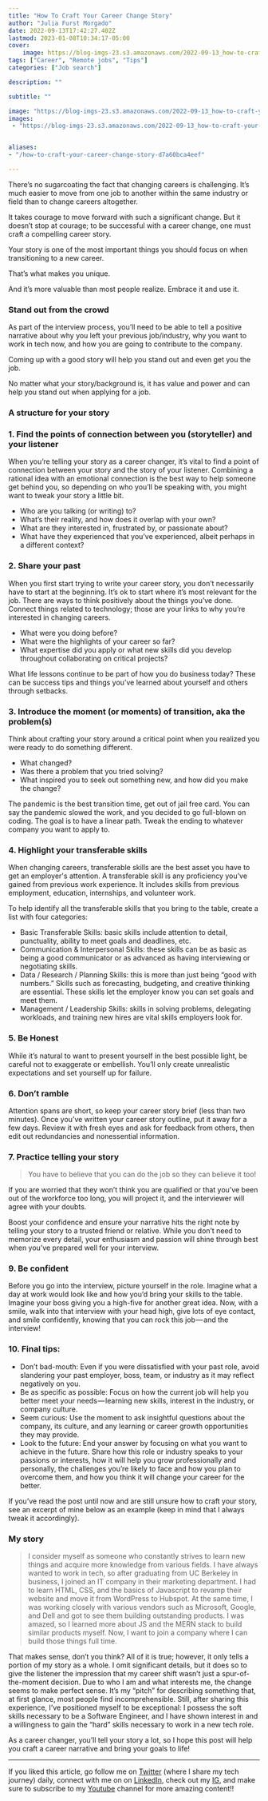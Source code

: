 ```yaml
---
title: "How To Craft Your Career Change Story"
author: "Julia Furst Morgado"
date: 2022-09-13T17:42:27.402Z
lastmod: 2023-01-08T10:34:17-05:00
cover:
    image: https://blog-imgs-23.s3.amazonaws.com/2022-09-13_how-to-craft-your-career-change-story_0.png
tags: ["Career", "Remote jobs", "Tips"]
categories: ["Job search"]

description: ""

subtitle: ""

image: "https://blog-imgs-23.s3.amazonaws.com/2022-09-13_how-to-craft-your-career-change-story_0.png" 
images:
 - "https://blog-imgs-23.s3.amazonaws.com/2022-09-13_how-to-craft-your-career-change-story_0.png"


aliases:
- "/how-to-craft-your-career-change-story-d7a60bca4eef"

---
```


There’s no sugarcoating the fact that changing careers is challenging. It’s much easier to move from one job to another within the same industry or field than to change careers altogether.

It takes courage to move forward with such a significant change. But it doesn’t stop at courage; to be successful with a career change, one must craft a compelling career story.

Your story is one of the most important things you should focus on when transitioning to a new career.

That’s what makes you unique.

And it’s more valuable than most people realize. Embrace it and use it.

### Stand out from the crowd

As part of the interview process, you’ll need to be able to tell a positive narrative about why you left your previous job/industry, why you want to work in tech now, and how you are going to contribute to the company.

Coming up with a good story will help you stand out and even get you the job.

No matter what your story/background is, it has value and power and can help you stand out when applying for a job.

### A structure for your story

### 1. Find the points of connection between you (storyteller) and your listener

When you’re telling your story as a career changer, it’s vital to find a point of connection between your story and the story of your listener. Combining a rational idea with an emotional connection is the best way to help someone get behind you, so depending on who you’ll be speaking with, you might want to tweak your story a little bit.

- Who are you talking (or writing) to?
- What’s their reality, and how does it overlap with your own?
- What are they interested in, frustrated by, or passionate about?
- What have they experienced that you’ve experienced, albeit perhaps in a different context?

### 2. Share your past

When you first start trying to write your career story, you don’t necessarily have to start at the beginning. It’s ok to start where it’s most relevant for the job. There are ways to think positively about the things you’ve done. Connect things related to technology; those are your links to why you’re interested in changing careers.

- What were you doing before?
- What were the highlights of your career so far?
- What expertise did you apply or what new skills did you develop throughout collaborating on critical projects?

What life lessons continue to be part of how you do business today? These can be success tips and things you’ve learned about yourself and others through setbacks.

### 3. Introduce the moment (or moments) of transition, aka the problem(s)

Think about crafting your story around a critical point when you realized you were ready to do something different.

- What changed?
- Was there a problem that you tried solving?
- What inspired you to seek out something new, and how did you make the change?

The pandemic is the best transition time, get out of jail free card. You can say the pandemic slowed the work, and you decided to go full-blown on coding. The goal is to have a linear path. Tweak the ending to whatever company you want to apply to.

### 4. Highlight your transferable skills

When changing careers, transferable skills are the best asset you have to get an employer's attention. A transferable skill is any proficiency you’ve gained from previous work experience. It includes skills from previous employment, education, internships, and volunteer work.

To help identify all the transferable skills that you bring to the table, create a list with four categories:

- Basic Transferable Skills: basic skills include attention to detail, punctuality, ability to meet goals and deadlines, etc.
- Communication & Interpersonal Skills: these skills can be as basic as being a good communicator or as advanced as having interviewing or negotiating skills.
- Data / Research / Planning Skills: this is more than just being “good with numbers.” Skills such as forecasting, budgeting, and creative thinking are essential. These skills let the employer know you can set goals and meet them.
- Management / Leadership Skills: skills in solving problems, delegating workloads, and training new hires are vital skills employers look for.

### 5. Be Honest

While it’s natural to want to present yourself in the best possible light, be careful not to exaggerate or embellish. You’ll only create unrealistic expectations and set yourself up for failure.

### 6. Don’t ramble

Attention spans are short, so keep your career story brief (less than two minutes). Once you’ve written your career story outline, put it away for a few days. Review it with fresh eyes and ask for feedback from others, then edit out redundancies and nonessential information.

### 7. Practice telling your story

> You have to believe that you can do the job so they can believe it too!

If you are worried that they won’t think you are qualified or that you’ve been out of the workforce too long, you will project it, and the interviewer will agree with your doubts.

Boost your confidence and ensure your narrative hits the right note by telling your story to a trusted friend or relative. While you don’t need to memorize every detail, your enthusiasm and passion will shine through best when you’ve prepared well for your interview.

### 9. Be confident

Before you go into the interview, picture yourself in the role. Imagine what a day at work would look like and how you’d bring your skills to the table. Imagine your boss giving you a high-five for another great idea. Now, with a smile, walk into that interview with your head high, give lots of eye contact, and smile confidently, knowing that you can rock this job — and the interview!

### 10. Final tips:

- Don’t bad-mouth: Even if you were dissatisfied with your past role, avoid slandering your past employer, boss, team, or industry as it may reflect negatively on you.
- Be as specific as possible: Focus on how the current job will help you better meet your needs — learning new skills, interest in the industry, or company culture.
- Seem curious: Use the moment to ask insightful questions about the company, its culture, and any learning or career growth opportunities they may provide.
- Look to the future: End your answer by focusing on what you want to achieve in the future. Share how this role or industry speaks to your passions or interests, how it will help you grow professionally and personally, the challenges you’re likely to face and how you plan to overcome them, and how you think it will change your career for the better.

If you’ve read the post until now and are still unsure how to craft your story, see an excerpt of mine below as an example (keep in mind that I always tweak it accordingly).

### My story

> I consider myself as someone who constantly strives to learn new things and acquire more knowledge from various fields. I have always wanted to work in tech, so after graduating from UC Berkeley in business, I joined an IT company in their marketing department. I had to learn HTML, CSS, and the basics of Javascript to revamp their website and move it from WordPress to Hubspot. At the same time, I was working closely with various vendors such as Microsoft, Google, and Dell and got to see them building outstanding products. I was amazed, so I learned more about JS and the MERN stack to build similar products myself. Now, I want to join a company where I can build those things full time.

That makes sense, don’t you think? All of it is true; however, it only tells a portion of my story as a whole. I omit significant details, but it does so to give the listener the impression that my career shift wasn’t just a spur-of-the-moment decision. Due to who I am and what interests me, the change seems to make perfect sense. It’s my “pitch” for describing something that, at first glance, most people find incomprehensible. Still, after sharing this experience, I’ve positioned myself to be exceptional: I possess the soft skills necessary to be a Software Engineer, and I have shown interest in and a willingness to gain the “hard” skills necessary to work in a new tech role.

As a career changer, you’ll tell your story a lot, so I hope this post will help you craft a career narrative and bring your goals to life!

***
If you liked this article, go follow me on [Twitter](https://twitter.com/juliafmorgado) (where I share my tech journey) daily, connect with me on on [LinkedIn](https://www.linkedin.com/in/juliafmorgado/), check out my [IG](https://www.instagram.com/juliafmorgado/), and make sure to subscribe to my [Youtube](https://www.youtube.com/c/JuliaFMorgado) channel for more amazing content!!
